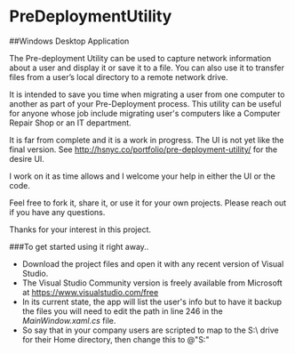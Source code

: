 # PreDeploymentUtility
##Windows Desktop Application

The Pre-deployment Utility can be used to capture network information about a user and display it or save it to a file. You can also use it to transfer files from a user’s local directory to a remote network drive.

It is intended to save you time when migrating a user from one computer to another as part of your Pre-Deployment process. This utility can be useful for anyone whose job include migrating user's computers like a Computer Repair Shop or an IT department.

It is far from complete and it is a work in progress. The UI is not yet like the final version. See http://hsnyc.co/portfolio/pre-deployment-utility/ for the desire UI. 

I work on it as time allows and I welcome your help in either the UI or the code.

Feel free to fork it, share it, or use it for your own projects.  Please reach out if you have any questions.

Thanks for your interest in this project.

###To get started using it right away..
* Download the project files and open it with any recent version of Visual Studio.
* The Visual Studio Community version is freely available from Microsoft at https://www.visualstudio.com/free
* In its current state, the app will list the user's info but to have it backup the files you will need to edit the path in line 246 in the  *MainWindow.xaml.cs* file.
* So say that in your company users are scripted to map to the S:\ drive for their Home directory, then change this to @"S:\" 
